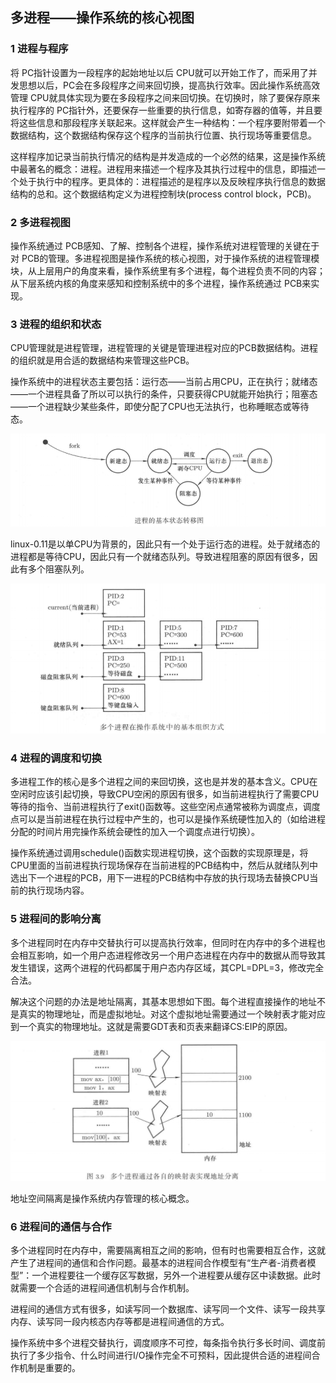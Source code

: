 ## 多进程——操作系统的核心视图

### 1 进程与程序

将 PC指针设置为一段程序的起始地址以后 CPU就可以开始工作了，而采用了并发思想以后，PC会在多段程序之间来回切换，提高执行效率。因此操作系统高效管理 CPU就具体实现为要在多段程序之间来回切换。在切换时，除了要保存原来执行程序的 PC指针外，还要保存一些重要的执行信息，如寄存器的值等，并且要将这些信息和那段程序关联起来。这样就会产生一种结构：一个程序要附带着一个数据结构，这个数据结构保存这个程序的当前执行位置、执行现场等重要信息。

这样程序加记录当前执行情况的结构是并发造成的一个必然的结果，这是操作系统中最著名的概念：进程。进程用来描述一个程序及其执行过程中的信息，即描述一个处于执行中的程序。更具体的：进程描述的是程序以及反映程序执行信息的数据结构的总和。这个数据结构定义为进程控制块(process control block，PCB)。

### 2 多进程视图

操作系统通过 PCB感知、了解、控制各个进程，操作系统对进程管理的关键在于对 PCB的管理。多进程视图是操作系统的核心视图，对于操作系统的进程管理模块，从上层用户的角度来看，操作系统里有多个进程，每个进程负责不同的内容；从下层系统内核的角度来感知和控制系统中的多个进程，操作系统通过 PCB来实现。

### 3 进程的组织和状态

CPU管理就是进程管理，进程管理的关键是管理进程对应的PCB数据结构。进程的组织就是用合适的数据结构来管理这些PCB。

操作系统中的进程状态主要包括：运行态——当前占用CPU，正在执行；就绪态——一个进程具备了所以可以执行的条件，只要获得CPU就能开始执行；阻塞态——一个进程缺少某些条件，即使分配了CPU也无法执行，也称睡眠态或等待态。

![alt](./pictures1/301.png)

linux-0.11是以单CPU为背景的，因此只有一个处于运行态的进程。处于就绪态的进程都是等待CPU，因此只有一个就绪态队列。导致进程阻塞的原因有很多，因此有多个阻塞队列。

![alt](./pictures1/302.png)

### 4 进程的调度和切换

多进程工作的核心是多个进程之间的来回切换，这也是并发的基本含义。CPU在空闲时应该引起切换，导致CPU空闲的原因有很多，如当前进程执行了需要CPU等待的指令、当前进程执行了exit()函数等。这些空闲点通常被称为调度点，调度点可以是当前进程在执行过程中产生的，也可以是操作系统硬性加入的（如给进程分配的时间片用完操作系统会硬性的加入一个调度点进行切换）。

操作系统通过调用schedule()函数实现进程切换，这个函数的实现原理是，将CPU里面的当前进程执行现场保存在当前进程的PCB结构中，然后从就绪队列中选出下一个进程的PCB，用下一进程的PCB结构中存放的执行现场去替换CPU当前的执行现场内容。

### 5 进程间的影响分离

多个进程同时在内存中交替执行可以提高执行效率，但同时在内存中的多个进程也会相互影响，如一个用户态进程修改另一个用户态进程在内存中的数据从而导致其发生错误，这两个进程的代码都属于用户态内存区域，其CPL=DPL=3，修改完全合法。

解决这个问题的办法是地址隔离，其基本思想如下图。每个进程直接操作的地址不是真实的物理地址，而是虚拟地址。对这个虚拟地址需要通过一个映射表才能对应到一个真实的物理地址。这就是需要GDT表和页表来翻译CS:EIP的原因。

![alt](./pictures1/303.png)

地址空间隔离是操作系统内存管理的核心概念。

### 6 进程间的通信与合作

多个进程同时在内存中，需要隔离相互之间的影响，但有时也需要相互合作，这就产生了进程间的通信和合作问题。最基本的进程间合作模型有“生产者-消费者模型”：一个进程要往一个缓存区写数据，另外一个进程要从缓存区中读数据。此时就需要一个合适的进程间通信机制与合作机制。

进程间的通信方式有很多，如读写同一个数据库、读写同一个文件、读写一段共享内存、读写同一段内核态内存等都是进程间通信的方式。

操作系统中多个进程交替执行，调度顺序不可控，每条指令执行多长时间、调度前执行了多少指令、什么时间进行I/O操作完全不可预料，因此提供合适的进程间合作机制是重要的。
